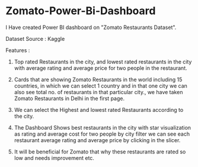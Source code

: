 # Zomato-Power-Bi-Dashboard
I Have created Power BI dashboard on "Zomato Restaurants Dataset".

Dataset Source : Kaggle

Features :
1. Top rated Restaurants in the city, and lowest rated restaurants in the city with average rating and average price for two people in the restaurant.

2. Cards that are showing Zomato Restaurants in the world including 15 countries, in which we can select 1 country and in that one city we can also see total no. of restaurants in that particular city., we have taken Zomato Restaurants in Delhi in the first page.

3. We can select the Highest and lowest rated Restaurants according to the city.

4. The Dashboard Shows best restaurants in the city with star visualization as rating and average cost for two people by city filter we can see each restaurant average rating and average price by clicking in the slicer.

5. It will be beneficial for Zomato that why these restaurants are rated so low and needs improvement etc.


